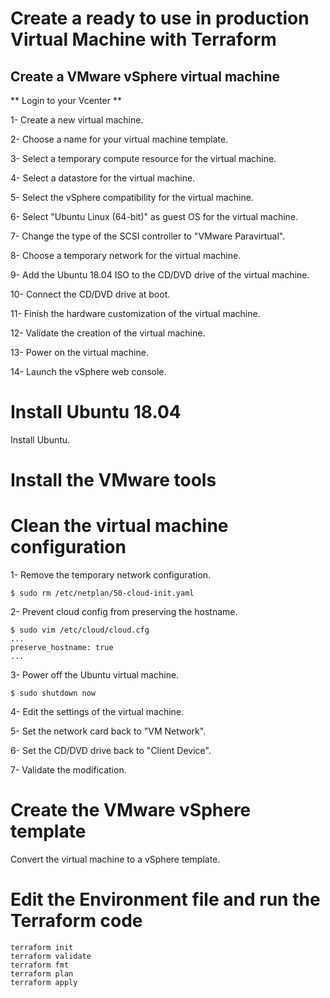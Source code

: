 # Create a ready to use in production Virtual Machine with Terraform

## Create a VMware vSphere virtual machine
** Login to your Vcenter **

1- Create a new virtual machine.

2- Choose a name for your virtual machine template.

3- Select a temporary compute resource for the virtual machine.

4- Select a datastore for the virtual machine.

5- Select the vSphere compatibility for the virtual machine.

6- Select "Ubuntu Linux (64-bit)" as guest OS for the virtual machine.

7- Change the type of the SCSI controller to "VMware Paravirtual".

8- Choose a temporary network for the virtual machine.

9- Add the Ubuntu 18.04 ISO to the CD/DVD drive of the virtual machine.

10- Connect the CD/DVD drive at boot.

11- Finish the hardware customization of the virtual machine.

12- Validate the creation of the virtual machine.

13- Power on the virtual machine.

14- Launch the vSphere web console.

# Install Ubuntu 18.04

Install Ubuntu.

# Install the VMware tools

# Clean the virtual machine configuration
1- Remove the temporary network configuration.
```
$ sudo rm /etc/netplan/50-cloud-init.yaml
```
2- Prevent cloud config from preserving the hostname.
```
$ sudo vim /etc/cloud/cloud.cfg
...
preserve_hostname: true
...
```
3- Power off the Ubuntu virtual machine.
```
$ sudo shutdown now
```
4- Edit the settings of the virtual machine.

5- Set the network card back to "VM Network".

6- Set the CD/DVD drive back to "Client Device".

7- Validate the modification.

# Create the VMware vSphere template
Convert the virtual machine to a vSphere template.

# Edit the Environment file and run the Terraform code

```
terraform init
terraform validate
terraform fmt
terraform plan
terraform apply
```

